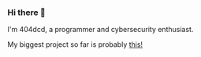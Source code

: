 ### Hi there 👋

I'm 404dcd, a programmer and cybersecurity enthusiast.

My biggest project so far is probably [this!](https://github.com/404dcd/EPQ-Public)
